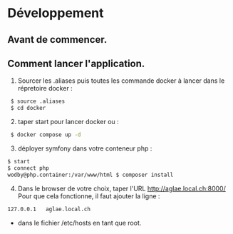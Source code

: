 # Développement
## Avant de commencer.
## Comment lancer l'application.
1. Sourcer les .aliases puis toutes les commande docker à lancer dans le répretoire docker : 
```bash
 $ source .aliases
 $ cd docker
```
2. taper start pour lancer docker ou :
```bash
 $ docker compose up -d
```
3. déployer symfony dans votre conteneur php :
```bash
$ start
$ connect php
wodby@php.container:/var/www/html $ composer install
```
4. Dans le browser de votre choix, taper l'URL http://aglae.local.ch:8000/ \
Pour que cela fonctionne, il faut ajouter la ligne :
```bash
127.0.0.1   aglae.local.ch
```
- dans le fichier /etc/hosts en tant que root.
